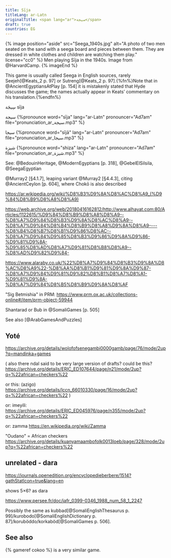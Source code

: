 ```yaml
---
title: Sīja
titleLang: ar-Latn
originalTitle: <span lang="ar">سيجة</span> 
draft: true
countries: EG
---
```


{% image position="aside" src="Seega_1940s.jpg" alt="A photo of two men seated on the sand with a seega board and pieces between them. They are dressed in white clothes and children are watching them play." license="cc0" %}
Men playing Sīja in the 1940s. Image from @HarvardCamp.
{% imageEnd %}
<!--
Copyright was never renewed, so this is public domain: https://onlinebooks.library.upenn.edu/webbin/cinfo/archaeology

Anything published before January 1, 1964 and whose copyright was not renewed is in the public domain. –https://commons.wikimedia.org/wiki/Commons:Copyright_rules_by_territory/United_States#General_rules
-->

This game is usually called <span lang="ar-Latn" class="noun aka">Seega</span> in English sources, rarely <span lang="ar-Latn" class="noun aka">Seejeh</span>[@Keats_2 p. 97] or <span lang="ar-Latn" class="noun aka">Sutreng</span>[@Keats_2 p. 97].{%fn%}Note that in @AncientEgyptiansAtPlay [p. 154] it is mistakenly stated that Hyde discusses the game; the names actually appear in Keats’ commentary on his translation.{%endfn%}

<span lang="ar">سِيجَة</span> sīja

<span lang="ar">سيجة</span> {%pronounce word="sīja" lang="ar-Latn" pronouncer="Ad7am" file="pronunciation_ar_سيجة.mp3" %}

<span lang="ar">سيجا</span> {%pronounce word="sījā" lang="ar-Latn" pronouncer="Ad7am" file="pronunciation_ar_سيجا.mp3" %}

<span lang="ar">شيزة</span> {%pronounce word="shiza" lang="ar-Latn" pronouncer="Ad7am" file="pronunciation_ar_شيزة.mp3" %}

See: @BedouinHeritage, @ModernEgyptians [p. 318], @GebelElSilsila, @SeegaEgyptian

@Murray2 [§4.1.7], leaping variant @Murray2 [§4.4.3], citing @AncientCeylon [p. 604], where Chokō is also described

https://ar.wikipedia.org/wiki/%D8%B3%D9%8A%D8%AC%D8%A9_(%D9%84%D8%B9%D8%A8%D8%A9)

https://web.archive.org/web/20180416162812/http://www.alhayat.com:80/Articles/1122615/%D9%84%D8%B9%D8%A8%D8%A9--%D8%A7%D9%84%D8%B3%D9%8A%D8%AC%D8%A9--%D8%A7%D9%84%D8%B4%D8%B9%D8%A8%D9%8A%D8%A9----%D8%B4%D8%B7%D8%B1%D9%86%D8%AC--%D8%A7%D9%84%D9%85%D8%B3%D9%86%D9%8A%D9%86-%D9%81%D9%8A-%D9%85%D8%AD%D8%A7%D9%81%D8%B8%D8%A9--%D8%AD%D9%82%D9%84-

https://www.alaraby.co.uk/%22%D8%A7%D9%84%D8%B3%D9%8A%D8%AC%D8%A9%22-%D8%AA%D8%B1%D9%81%D9%8A%D9%87-%D8%A7%D9%84%D9%81%D9%82%D8%B1%D8%A7%D8%A1-%D9%81%D9%8A-%D8%A7%D9%84%D8%B5%D8%B9%D9%8A%D8%AF

"Sig Betmishia" in PRM: https://www.prm.ox.ac.uk/collections-online#/item/prm-object-59944

Shantarad or Bub in @SomaliGames [p. 505]

See also [@ArabGamesAndPuzzles]

<!--

هناك ثلاث ألعاب تحمل اسم السيجة وهم:
١- السيجة الصغيرة وهي:
لعبة من ألعاب الحصى والحجارة، يلعبها الأولاد في القرى والمدن، تتكون من لاعبين اثنين ولكل لاعب ثلاث قطع (كلاب) إما خشب أو حجارة أو زلط المهم أن تختلف عن قطع اللاعب الآخر.
ويتم رسم مربع مقسم من الداخل إلى تسع مربعات، وتبدأ اللعبة وأمام كل لاعب الثلاث قطع الخاصة به ويبدأ الدور بتحريك كل واحد قطعة واحدة حتى يستطيع أحد اللاعبين أن يكون صف واحد من الحصى الخاص به سواء رأسياً أو قطعياً أو عرضياً وهنا يكسب نقطة وتنتهي بحسب اتفاق اللاعبين على عدد النقاط أربع نقاط أو ستة أو أكثر.
٢- السيجة الكبيرة وهي:
نفس اللعبة السابقة ولكن عدد الخانات مكون من ٢٥ خانة وعدد القطع ٥ قطع وهي تعد أصعب قليلاً نظراً لزيادة عدد الخانات.
٣- السيجة الكبيرة (الكلابة) : وهي
تحمل نفس اسم اللعب السيجة الكبيرة السابقة ولكنها مختلفة تماماً. حيث يكون لدى كل لاعب ١٢ قطعة مختلفة ويمسك بها في يده في بداية اللعب ويقوم كل لاعب بوضع وتوزيع القطع أينما شاء ولكن بالترتيب كل لاعب يضع قطعة واحدة. وعندما ينتهي اللاعبان من وضع الـ ١٢ قطعة في مكانها تبدأ فاعليات اللعبة، مع ملاحظة أن المربع المتوسط لا يجوز وضع قطع فيه. وهو يكون منتصف المربعات بالضبط.

بعد وضع القطع، يبدأ كل لاعب بتحريك قطعة واحدة بالترتيب بينهما وقانون تحريك القطع هو ألا يحرك القطعة سوى إلى خانة واحدة للأمام أو الخلف أو اليمين أو اليسار، وإذا استطاع أحدهما حصر قطعة للمنافس بقطعتين مما لديه يقوم بأخذ هذه القطعة ويقفز بقطعته إلى الخانة الخالية، وهكذا حتى يستطيع أحد اللاعبين أن يقضي على الـ ١٢ قطعة لمنافسه.

https://www.youtube.com/watch?v=WvPX0mYlB3g

-->

<!--

لعبة السيجه أو الشيزه كما يطلق عليها كبار السن في منطقة تبوك شمال السعودية, لعبة شعبية ذات شهرة واسعة ولها قوانينها الخاصة بها, وخططها أشبه ما تكون بإستراتيجية حربية تنتهي ب  أكل السيجه  حسن الطالعي رصد لنا في التقرير التالي  كل زوايا اللعبه

https://www.youtube.com/watch?v=eKqPC19j_n0

-->


## Yoté

https://archive.org/details/wolofofsenegambi0000gamb/page/76/mode/2up?q=mandinka+games


(
also there ndal said to be very large version of  drafts?
could be this? https://archive.org/details/ERIC_ED107644/page/n21/mode/2up?q=%22african+checkers%22

or this: (azigo) https://archive.org/details/lccn_66010330/page/16/mode/2up?q=%22african+checkers%22
)



or: imeyili: https://archive.org/details/ERIC_ED045976/page/n355/mode/2up?q=%22african+checkers%22

or: zamma https://en.wikipedia.org/wiki/Zamma

"Oudano" = African checkers https://archive.org/details/kuanyamaambofolk0013loeb/page/328/mode/2up?q=%22african+checkers%22

## unrelated - dara

https://journals.openedition.org/encyclopedieberbere/1514?gathStatIcon=true&lang=en

shows 5×6? as dara

https://www.persee.fr/doc/jafr_0399-0346_1988_num_58_1_2247

Possibly the same as <span lang="so">kubbad</span>[@SomaliEnglishThesaurus p. 99]/<span lang="so">kurobodo</span>[@SomaliEnglishDictionary p. 87]/<span lang="so">koruböddo</span>/<span lang="so">korkaböd</span>[@SomaliGames p.  506].

## See also

{% gameref cokoo %} is a very similar game.
